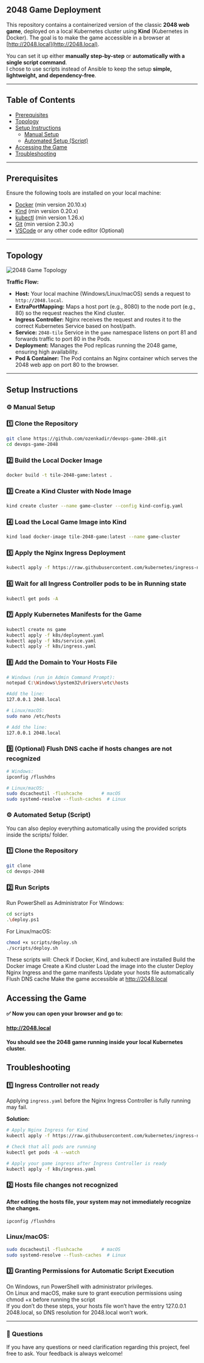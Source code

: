 ﻿﻿2048 Game Deployment
---
This repository contains a containerized version of the classic **2048 web game**, deployed on a local Kubernetes cluster using **Kind** (Kubernetes in Docker). The goal is to make the game accessible in a browser at [http://2048.local](http://2048.local).

You can set it up either **manually step-by-step** or **automatically with a single script command**.  
I chose to use scripts instead of Ansible to keep the setup **simple, lightweight, and dependency-free**.

---

## Table of Contents

- [Prerequisites](#prerequisites)
- [Topology](#topology)
- [Setup Instructions](#setup-instructions)
  - [Manual Setup](#manual-setup)
  - [Automated Setup (Script)](#automated-setup-script)
- [Accessing the Game](#accessing-the-game)
- [Troubleshooting](#troubleshooting)

---

## Prerequisites

Ensure the following tools are installed on your local machine:

- [Docker](https://www.docker.com/get-started) (min version 20.10.x)  
- [Kind](https://kind.sigs.k8s.io/) (min version 0.20.x)  
- [kubectl](https://kubernetes.io/docs/tasks/tools/) (min version 1.26.x)  
- [Git](https://git-scm.com/) (min version 2.30.x)  
- [VSCode](https://code.visualstudio.com/) or any other code editor (Optional)

---

## Topology

![2048 Game Topology](assets/topology.png)

**Traffic Flow:**

- **Host:** Your local machine (Windows/Linux/macOS) sends a request to `http://2048.local`.  
- **ExtraPortMapping:** Maps a host port (e.g., 8080) to the node port (e.g., 80) so the request reaches the Kind cluster.  
- **Ingress Controller:** Nginx receives the request and routes it to the correct Kubernetes Service based on host/path.  
- **Service:** `2048-tile` Service in the `game` namespace listens on port 81 and forwards traffic to port 80 in the Pods.  
- **Deployment:** Manages the Pod replicas running the 2048 game, ensuring high availability.  
- **Pod & Container:** The Pod contains an Nginx container which serves the 2048 web app on port 80 to the browser.  

---

## Setup Instructions

### ⚙️ Manual Setup

### 1️⃣ Clone the Repository

```bash
git clone https://github.com/ozenkadir/devops-game-2048.git
cd devops-game-2048
```

### 2️⃣ Build the Local Docker Image

```bash
docker build -t tile-2048-game:latest .
```

### 3️⃣ Create a Kind Cluster with Node Image
```bash
kind create cluster --name game-cluster --config kind-config.yaml
```

### 4️⃣ Load the Local Game Image into Kind
```bash
kind load docker-image tile-2048-game:latest --name game-cluster
```

### 5️⃣ Apply the Nginx Ingress Deployment
```bash
kubectl apply -f https://raw.githubusercontent.com/kubernetes/ingress-nginx/main/deploy/static/provider/kind/deploy.yaml
```

### 6️⃣ Wait for all Ingress Controller pods to be in Running state
```bash
kubectl get pods -A
```


### 7️⃣ Apply Kubernetes Manifests for the Game
```bash
kubectl create ns game
kubectl apply -f k8s/deployment.yaml
kubectl apply -f k8s/service.yaml
kubectl apply -f k8s/ingress.yaml
```

### 8️⃣ Add the Domain to Your Hosts File

```bash
# Windows (run in Admin Command Prompt):
notepad C:\Windows\System32\drivers\etc\hosts
```
```bash
#Add the line:
127.0.0.1 2048.local
```
```bash
# Linux/macOS:
sudo nano /etc/hosts
```
```bash
# Add the line:
127.0.0.1 2048.local
```
### 9️⃣ (Optional) Flush DNS cache if hosts changes are not recognized
```bash
# Windows:
ipconfig /flushdns
```
```bash
# Linux/macOS:
sudo dscacheutil -flushcache       # macOS
sudo systemd-resolve --flush-caches  # Linux
```

### ⚙️ Automated Setup (Script)
 You can also deploy everything automatically using the provided scripts inside the scripts/ folder.
### 1️⃣ Clone the Repository

```bash
git clone 
cd devops-2048
```

### 2️⃣ Run Scripts 
 Run PowerShell as Administrator
For Windows:
```bash
cd scripts
.\deploy.ps1
```

For Linux/macOS:
```bash
chmod +x scripts/deploy.sh
./scripts/deploy.sh
```
These scripts will:
Check if Docker, Kind, and kubectl are installed
Build the Docker image
Create a Kind cluster
Load the image into the cluster
Deploy Nginx Ingress and the game manifests
Update your hosts file automatically
Flush DNS cache
Make the game accessible at http://2048.local

## Accessing the Game
#### ✅ Now you can open your browser and go to: 
#### http://2048.local
#### You should see the 2048 game running inside your local Kubernetes cluster.


## Troubleshooting

### 1️⃣ Ingress Controller not ready
Applying `ingress.yaml` before the Nginx Ingress Controller is fully running may fail.

**Solution:**

```bash
# Apply Nginx Ingress for Kind
kubectl apply -f https://raw.githubusercontent.com/kubernetes/ingress-nginx/main/deploy/static/provider/kind/deploy.yaml

# Check that all pods are running
kubectl get pods -A --watch

# Apply your game ingress after Ingress Controller is ready
kubectl apply -f k8s/ingress.yaml
```

### 2️⃣ Hosts file changes not recognized
#### After editing the hosts file, your system may not immediately recognize the changes.
```bash
ipconfig /flushdns
```

### Linux/macOS:
```bash
sudo dscacheutil -flushcache       # macOS
sudo systemd-resolve --flush-caches  # Linux

```

### 3️⃣ Granting Permissions for Automatic Script Execution
On Windows, run PowerShell with administrator privileges.  
On Linux and macOS, make sure to grant execution permissions using chmod +x before running the script  
If you don’t do these steps, your hosts file won’t have the entry 127.0.0.1 2048.local, so DNS resolution for 2048.local won’t work.

---

### 💬 Questions

If you have any questions or need clarification regarding this project, feel free to ask. Your feedback is always welcome!




